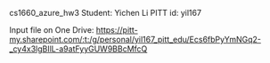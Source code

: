 cs1660_azure_hw3
Student: Yichen Li 
PITT id: yil167

Input file on One Drive: https://pitt-my.sharepoint.com/:t:/g/personal/yil167_pitt_edu/Ecs6fbPyYmNGq2-_cy4x3lgBIlL-a9atFyyGUW9BBcMfcQ 
